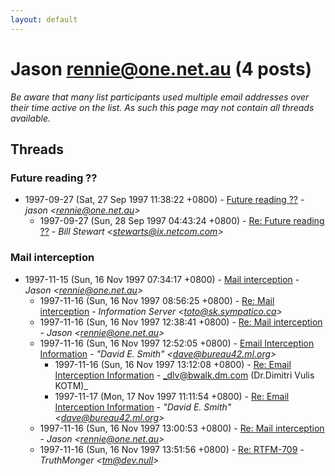 ```yaml
---
layout: default
---
```


# Jason <rennie@one.net.au> (4 posts)

_Be aware that many list participants used multiple email addresses over their time active on the list. As such this page may not contain all threads available._

## Threads

### Future reading ??
+ 1997-09-27 (Sat, 27 Sep 1997 11:38:22 +0800) - [Future reading ??](/archive/1997/09/2d2b850939f4975d8e35f4c2e05ca73d5e4f4fae529cf76869fefe6ac6994459) - _jason \<rennie@one.net.au\>_
  + 1997-09-27 (Sun, 28 Sep 1997 04:43:24 +0800) - [Re: Future reading ??](/archive/1997/09/eb5e424827684abdd7a1ad09d5e96c2cf98e4d0a4d435a2f706a67f59bce69c2) - _Bill Stewart \<stewarts@ix.netcom.com\>_

### Mail interception
+ 1997-11-15 (Sun, 16 Nov 1997 07:34:17 +0800) - [Mail interception](/archive/1997/11/cfe4d8a9cb0d13f05746f75336da21b784d9be6c7fd9b7c859b645948e3d6007) - _Jason \<rennie@one.net.au\>_
  + 1997-11-16 (Sun, 16 Nov 1997 08:56:25 +0800) - [Re: Mail interception](/archive/1997/11/ee3488943a3347337042aba6c300e9df248729de2de6eb4b721212fe4eba828a) - _Information Server \<toto@sk.sympatico.ca\>_
  + 1997-11-16 (Sun, 16 Nov 1997 12:38:41 +0800) - [Re: Mail interception](/archive/1997/11/625181189086c6ce6b52fdfd76ab4fd710f83c65ad149ccbe82c7e3138312180) - _Jason \<rennie@one.net.au\>_
  + 1997-11-16 (Sun, 16 Nov 1997 12:52:05 +0800) - [Email Interception Information](/archive/1997/11/93e14f09f47bfef9ca03295b4de95e07c4298b1a0fe6746618492f3686e7f3af) - _"David E. Smith" \<dave@bureau42.ml.org\>_
    + 1997-11-16 (Sun, 16 Nov 1997 13:12:08 +0800) - [Re: Email Interception Information](/archive/1997/11/bc2f4864434c6aae86e881abe2bc23666d13cab42192c4c0218d3f296dc65a10) - _dlv@bwalk.dm.com (Dr.Dimitri Vulis KOTM)_
    + 1997-11-17 (Mon, 17 Nov 1997 11:11:54 +0800) - [Re: Email Interception Information](/archive/1997/11/b28e5824abd73e083f4b6e58d914d7b9b7f8994f193ef6e14f86a97cf2dfced5) - _"David E. Smith" \<dave@bureau42.ml.org\>_
  + 1997-11-16 (Sun, 16 Nov 1997 13:00:53 +0800) - [Re: Mail interception](/archive/1997/11/979944fe6d6c1a4a81d161cd9e67a463711ded42eed776c0ddbb16b87b88c3a8) - _Jason \<rennie@one.net.au\>_
  + 1997-11-16 (Sun, 16 Nov 1997 13:51:56 +0800) - [Re: RTFM-709](/archive/1997/11/8bda7a68f9bc10bb0a58576cfa3674557b0d4369aa00fe98d520f8ac11c3452a) - _TruthMonger \<tm@dev.null\>_

